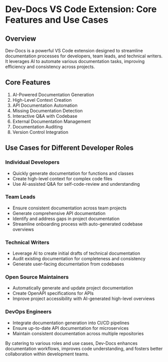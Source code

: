 

  # Dev-Docs VS Code Extension: Core Features and Use Cases

## Overview
Dev-Docs is a powerful VS Code extension designed to streamline documentation processes for developers, team leads, and technical writers. It leverages AI to automate various documentation tasks, improving efficiency and consistency across projects.

## Core Features

1. AI-Powered Documentation Generation
2. High-Level Context Creation
3. API Documentation Automation
4. Missing Documentation Detection
5. Interactive Q&A with Codebase
6. External Documentation Management
7. Documentation Auditing
8. Version Control Integration

## Use Cases for Different Developer Roles

### Individual Developers
- Quickly generate documentation for functions and classes
- Create high-level context for complex code files
- Use AI-assisted Q&A for self-code-review and understanding

### Team Leads
- Ensure consistent documentation across team projects
- Generate comprehensive API documentation
- Identify and address gaps in project documentation
- Streamline onboarding process with auto-generated codebase overviews

### Technical Writers
- Leverage AI to create initial drafts of technical documentation
- Audit existing documentation for completeness and consistency
- Generate user-facing documentation from codebases

### Open Source Maintainers
- Automatically generate and update project documentation
- Create OpenAPI specifications for APIs
- Improve project accessibility with AI-generated high-level overviews

### DevOps Engineers
- Integrate documentation generation into CI/CD pipelines
- Ensure up-to-date API documentation for microservices
- Maintain consistent documentation across multiple repositories

By catering to various roles and use cases, Dev-Docs enhances documentation workflows, improves code understanding, and fosters better collaboration within development teams.

  